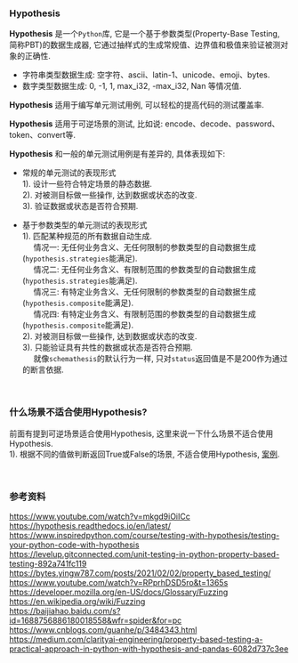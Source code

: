 ### Hypothesis

**Hypothesis** 是一个`Python`库, 它是一个基于参数类型(Property-Base Testing, 简称PBT)的数据生成器, 它通过抽样式的生成常规值、边界值和极值来验证被测对象的正确性.  

- 字符串类型数据生成: 空字符、ascii、latin-1、unicode、emoji、bytes.  
- 数字类型数据生成: 0, -1, 1, max_i32, -max_i32, Nan 等情况值.  

**Hypothesis** 适用于编写单元测试用例, 可以轻松的提高代码的测试覆盖率.  

**Hypothesis** 适用于可逆场景的测试, 比如说: encode、decode、password、token、convert等.  

**Hypothesis** 和一般的单元测试用例是有差异的, 具体表现如下:  

- 常规的单元测试的表现形式  
  1). 设计一些符合特定场景的静态数据.  
  2). 对被测目标做一些操作, 达到数据或状态的改变.  
  3). 验证数据或状态是否符合预期.  


- 基于参数类型的单元测试的表现形式   
  1). 匹配某种规范的所有数据自动生成.  
  &nbsp; &nbsp; &nbsp;情况一: 无任何业务含义、无任何限制的参数类型的自动数据生成(`hypothesis.strategies`能满足).  
  &nbsp; &nbsp; &nbsp;情况二: 无任何业务含义、有限制范围的参数类型的自动数据生成(`hypothesis.strategies`能满足).  
  &nbsp; &nbsp; &nbsp;情况三: 有特定业务含义、无任何限制的参数类型的自动数据生成(`hypothesis.composite`能满足).  
  &nbsp; &nbsp; &nbsp;情况四: 有特定业务含义、有限制范围的参数类型的自动数据生成(`hypothesis.composite`能满足).  
  2). 对被测目标做一些操作, 达到数据或状态的改变.  
  3). 只能验证具有共性的数据或状态是否符合预期.  
  &nbsp; &nbsp; &nbsp;就像`schemathesis`的默认行为一样, 只对`status`返回值是不是200作为通过的断言依据.  

&nbsp;  
### 什么场景不适合使用Hypothesis?  
前面有提到可逆场景适合使用Hypothesis, 这里来说一下什么场景不适合使用Hypothesis.  
1). 根据不同的值做判断返回True或False的场景, 不适合使用Hypothesis, [案例](./anti_patterns/condition/test_case.py).  


&nbsp;  
### 参考资料  
https://www.youtube.com/watch?v=mkgd9iOiICc  
https://hypothesis.readthedocs.io/en/latest/  
https://www.inspiredpython.com/course/testing-with-hypothesis/testing-your-python-code-with-hypothesis  
https://levelup.gitconnected.com/unit-testing-in-python-property-based-testing-892a741fc119  
https://bytes.yingw787.com/posts/2021/02/02/property_based_testing/  
https://www.youtube.com/watch?v=RPprhDSD5ro&t=1365s  
https://developer.mozilla.org/en-US/docs/Glossary/Fuzzing  
https://en.wikipedia.org/wiki/Fuzzing   
https://baijiahao.baidu.com/s?id=1688756886180018558&wfr=spider&for=pc  
https://www.cnblogs.com/guanhe/p/3484343.html  
https://medium.com/clarityai-engineering/property-based-testing-a-practical-approach-in-python-with-hypothesis-and-pandas-6082d737c3ee  

